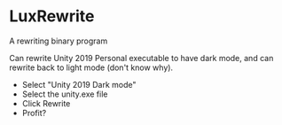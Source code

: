 # LuxRewrite

A rewriting binary program

Can rewrite Unity 2019 Personal executable to have dark mode, and can rewrite back to light mode (don't know why).
- Select "Unity 2019 Dark mode"
- Select the unity.exe file
- Click Rewrite
- Profit?
